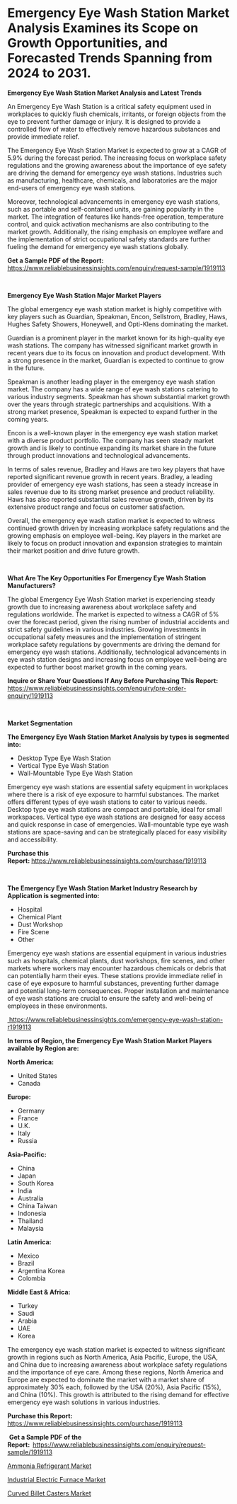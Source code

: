<p><h1>Emergency Eye Wash Station Market Analysis Examines its Scope on Growth Opportunities, and Forecasted Trends Spanning from 2024 to 2031.</h1></p><p><strong>Emergency Eye Wash Station Market Analysis and Latest Trends</strong></p>
<p><p>An Emergency Eye Wash Station is a critical safety equipment used in workplaces to quickly flush chemicals, irritants, or foreign objects from the eye to prevent further damage or injury. It is designed to provide a controlled flow of water to effectively remove hazardous substances and provide immediate relief.</p><p>The Emergency Eye Wash Station Market is expected to grow at a CAGR of 5.9% during the forecast period. The increasing focus on workplace safety regulations and the growing awareness about the importance of eye safety are driving the demand for emergency eye wash stations. Industries such as manufacturing, healthcare, chemicals, and laboratories are the major end-users of emergency eye wash stations.</p><p>Moreover, technological advancements in emergency eye wash stations, such as portable and self-contained units, are gaining popularity in the market. The integration of features like hands-free operation, temperature control, and quick activation mechanisms are also contributing to the market growth. Additionally, the rising emphasis on employee welfare and the implementation of strict occupational safety standards are further fueling the demand for emergency eye wash stations globally.</p></p>
<p><strong>Get a Sample PDF of the Report:&nbsp;</strong> <a href="https://www.reliablebusinessinsights.com/enquiry/request-sample/1919113">https://www.reliablebusinessinsights.com/enquiry/request-sample/1919113</a></p>
<p>&nbsp;</p>
<p><strong>Emergency Eye Wash Station Major Market Players</strong></p>
<p><p>The global emergency eye wash station market is highly competitive with key players such as Guardian, Speakman, Encon, Sellstrom, Bradley, Haws, Hughes Safety Showers, Honeywell, and Opti-Klens dominating the market. </p><p>Guardian is a prominent player in the market known for its high-quality eye wash stations. The company has witnessed significant market growth in recent years due to its focus on innovation and product development. With a strong presence in the market, Guardian is expected to continue to grow in the future.</p><p>Speakman is another leading player in the emergency eye wash station market. The company has a wide range of eye wash stations catering to various industry segments. Speakman has shown substantial market growth over the years through strategic partnerships and acquisitions. With a strong market presence, Speakman is expected to expand further in the coming years.</p><p>Encon is a well-known player in the emergency eye wash station market with a diverse product portfolio. The company has seen steady market growth and is likely to continue expanding its market share in the future through product innovations and technological advancements.</p><p>In terms of sales revenue, Bradley and Haws are two key players that have reported significant revenue growth in recent years. Bradley, a leading provider of emergency eye wash stations, has seen a steady increase in sales revenue due to its strong market presence and product reliability. Haws has also reported substantial sales revenue growth, driven by its extensive product range and focus on customer satisfaction.</p><p>Overall, the emergency eye wash station market is expected to witness continued growth driven by increasing workplace safety regulations and the growing emphasis on employee well-being. Key players in the market are likely to focus on product innovation and expansion strategies to maintain their market position and drive future growth.</p></p>
<p>&nbsp;</p>
<p><strong>What Are The Key Opportunities For Emergency Eye Wash Station Manufacturers?</strong></p>
<p><p>The global Emergency Eye Wash Station market is experiencing steady growth due to increasing awareness about workplace safety and regulations worldwide. The market is expected to witness a CAGR of 5% over the forecast period, given the rising number of industrial accidents and strict safety guidelines in various industries. Growing investments in occupational safety measures and the implementation of stringent workplace safety regulations by governments are driving the demand for emergency eye wash stations. Additionally, technological advancements in eye wash station designs and increasing focus on employee well-being are expected to further boost market growth in the coming years.</p></p>
<p><strong>Inquire or Share Your Questions If Any Before Purchasing This Report:</strong> <a href="https://www.reliablebusinessinsights.com/enquiry/pre-order-enquiry/1919113">https://www.reliablebusinessinsights.com/enquiry/pre-order-enquiry/1919113</a></p>
<p>&nbsp;</p>
<p><strong>Market Segmentation</strong></p>
<p><strong>The Emergency Eye Wash Station Market Analysis by types is segmented into:</strong></p>
<p><ul><li>Desktop Type Eye Wash Station</li><li>Vertical Type Eye Wash Station</li><li>Wall-Mountable Type Eye Wash Station</li></ul></p>
<p><p>Emergency eye wash stations are essential safety equipment in workplaces where there is a risk of eye exposure to harmful substances. The market offers different types of eye wash stations to cater to various needs. Desktop type eye wash stations are compact and portable, ideal for small workspaces. Vertical type eye wash stations are designed for easy access and quick response in case of emergencies. Wall-mountable type eye wash stations are space-saving and can be strategically placed for easy visibility and accessibility.</p></p>
<p><strong>Purchase this Report:&nbsp;</strong><a href="https://www.reliablebusinessinsights.com/purchase/1919113">https://www.reliablebusinessinsights.com/purchase/1919113</a></p>
<p>&nbsp;</p>
<p><strong>The Emergency Eye Wash Station Market Industry Research by Application is segmented into:</strong></p>
<p><ul><li>Hospital</li><li>Chemical Plant</li><li>Dust Workshop</li><li>Fire Scene</li><li>Other</li></ul></p>
<p><p>Emergency eye wash stations are essential equipment in various industries such as hospitals, chemical plants, dust workshops, fire scenes, and other markets where workers may encounter hazardous chemicals or debris that can potentially harm their eyes. These stations provide immediate relief in case of eye exposure to harmful substances, preventing further damage and potential long-term consequences. Proper installation and maintenance of eye wash stations are crucial to ensure the safety and well-being of employees in these environments.</p></p>
<p><a href="https://www.reliablebusinessinsights.com/emergency-eye-wash-station-r1919113">&nbsp;https://www.reliablebusinessinsights.com/emergency-eye-wash-station-r1919113</a></p>
<p><strong>In terms of Region, the Emergency Eye Wash Station Market Players available by Region are:</strong></p>
<p>
    <p> <strong> North America: </strong>
        <ul>
            <li>United States</li>
            <li>Canada</li>
        </ul>
        </p> 
    <p> <strong> Europe: </strong>
        <ul>
            <li>Germany</li>
            <li>France</li>
            <li>U.K.</li>
            <li>Italy</li>
            <li>Russia</li>
        </ul>
        </p> 
    <p> <strong> Asia-Pacific: </strong>
        <ul>
            <li>China</li>
            <li>Japan</li>
            <li>South Korea</li>
            <li>India</li>
            <li>Australia</li>
            <li>China Taiwan</li>
            <li>Indonesia</li>
            <li>Thailand</li>
            <li>Malaysia</li>
        </ul>
        </p> 
    <p> <strong> Latin America: </strong>
        <ul>
            <li>Mexico</li>
            <li>Brazil</li>
            <li>Argentina Korea</li>
            <li>Colombia</li>
        </ul>
        </p> 
    <p> <strong> Middle East & Africa: </strong>
        <ul>
            <li>Turkey</li>
            <li>Saudi</li>
            <li>Arabia</li>
            <li>UAE</li>
            <li>Korea</li>
        </ul>
    </p>
    </p>
<p><p>The emergency eye wash station market is expected to witness significant growth in regions such as North America, Asia Pacific, Europe, the USA, and China due to increasing awareness about workplace safety regulations and the importance of eye care. Among these regions, North America and Europe are expected to dominate the market with a market share of approximately 30% each, followed by the USA (20%), Asia Pacific (15%), and China (10%). This growth is attributed to the rising demand for effective emergency eye wash solutions in various industries.</p></p>
<p><strong>Purchase this Report: </strong><a href="https://www.reliablebusinessinsights.com/purchase/1919113">https://www.reliablebusinessinsights.com/purchase/1919113</a></p>
<p>&nbsp;<strong>Get a Sample PDF of the Report:&nbsp;&nbsp;</strong><a href="https://www.reliablebusinessinsights.com/enquiry/request-sample/1919113">https://www.reliablebusinessinsights.com/enquiry/request-sample/1919113</a></p>
<p><strong></strong></p>
<p><p><a href="https://github.com/goldilocks06/Market-Research-Report-List-1/blob/main/ammonia-refrigerant-market.md">Ammonia Refrigerant Market</a></p><p><a href="https://github.com/LouieAltenwert/Market-Research-Report-List-1/blob/main/industrial-electric-furnace-market.md">Industrial Electric Furnace Market</a></p><p><a href="https://github.com/thomasBaker655/Market-Research-Report-List-1/blob/main/curved-billet-casters-market.md">Curved Billet Casters Market</a></p></p>